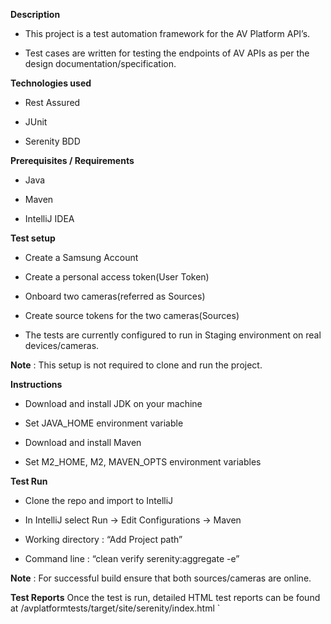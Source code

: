 **Description**

* This project is a test automation framework for the AV Platform API’s.

* Test cases are written for testing the endpoints of AV APIs as per the design documentation/specification.


**Technologies used**

* Rest Assured

* JUnit

* Serenity BDD

**Prerequisites / Requirements**

* Java 

* Maven

* IntelliJ IDEA
 
**Test setup**

* Create a Samsung Account
 
* Create a personal access token(User Token)

* Onboard two cameras(referred as Sources)

* Create source tokens for the two cameras(Sources)

* The tests are currently configured to run in Staging environment on real devices/cameras.

**Note** : This setup is not required to clone and run the project. 

**Instructions**

* Download and install JDK on your machine

* Set JAVA_HOME environment variable

* Download and install Maven

* Set M2_HOME, M2, MAVEN_OPTS environment variables

**Test Run**

* Clone the repo and import to IntelliJ

* In IntelliJ select Run -> Edit Configurations -> Maven

* Working directory :  “Add Project path” 

* Command line  : “clean verify serenity:aggregate -e”

**Note** : For successful build ensure that both sources/cameras are online.

**Test Reports**
 Once the test is run, detailed HTML test reports can be found at /avplatformtests/target/site/serenity/index.html
`
